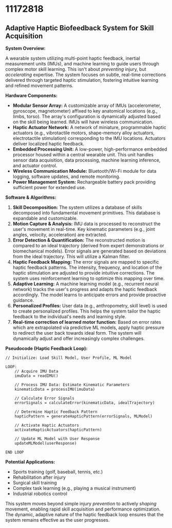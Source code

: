 # 11172818

## Adaptive Haptic Biofeedback System for Skill Acquisition

**System Overview:**

A wearable system utilizing multi-point haptic feedback, inertial measurement units (IMUs), and machine learning to guide users through complex motor skill learning. This isn't about *preventing* injury, but *accelerating* expertise. The system focuses on subtle, real-time corrections delivered through targeted haptic stimulation, fostering intuitive learning and refined movement patterns.

**Hardware Components:**

*   **Modular Sensor Array:** A customizable array of IMUs (accelerometer, gyroscope, magnetometer) affixed to key anatomical locations (e.g., limbs, torso). The array's configuration is dynamically adjusted based on the skill being learned. IMUs will have wireless communication.
*   **Haptic Actuator Network:** A network of miniature, programmable haptic actuators (e.g., vibrotactile motors, shape-memory alloy actuators, electrotactile stimulation) corresponding to the IMU locations. Actuators deliver localized haptic feedback.
*   **Embedded Processing Unit:** A low-power, high-performance embedded processor housed within a central wearable unit. This unit handles sensor data acquisition, data processing, machine learning inference, and actuator control.
*   **Wireless Communication Module:** Bluetooth/Wi-Fi module for data logging, software updates, and remote monitoring.
*   **Power Management System:** Rechargeable battery pack providing sufficient power for extended use.

**Software & Algorithms:**

1.  **Skill Decomposition:** The system utilizes a database of skills decomposed into fundamental movement primitives. This database is expandable and customizable.
2.  **Motion Capture & Analysis:** IMU data is processed to reconstruct the user's movement in real-time. Key kinematic parameters (e.g., joint angles, velocity, acceleration) are extracted.
3.  **Error Detection & Quantification:** The reconstructed motion is compared to an ideal trajectory (derived from expert demonstrations or biomechanical models).  Error signals are generated based on deviations from the ideal trajectory. This will utilize a Kalman filter.
4.  **Haptic Feedback Mapping:** The error signals are mapped to specific haptic feedback patterns.  The intensity, frequency, and location of the haptic stimulation are adjusted to provide intuitive corrections. The system uses reinforcement learning to optimize this mapping over time.
5.  **Adaptive Learning:** A machine learning model (e.g., recurrent neural network) tracks the user's progress and adapts the haptic feedback accordingly.  The model learns to anticipate errors and provide proactive guidance.
6.  **Personalized Profiles:** User data (e.g., anthropometry, skill level) is used to create personalized profiles. This helps the system tailor the haptic feedback to the individual's needs and learning style.
7.  **Real-time correction of learned motor function:** Based on error rates which are extrapolated via predictive ML models, apply haptic pressure to redirect the user back towards ideal form. The system will dynamically adjust and offer increasingly complex challenges.

**Pseudocode (Haptic Feedback Loop):**

```
// Initialize: Load Skill Model, User Profile, ML Model

LOOP:
    // Acquire IMU Data
    imuData = readIMU()

    // Process IMU Data: Estimate Kinematic Parameters
    kinematicData = processIMU(imuData)

    // Calculate Error Signals
    errorSignals = calculateError(kinematicData, idealTrajectory)

    // Determine Haptic Feedback Pattern
    hapticPattern = generateHapticPattern(errorSignals, MLModel)

    // Activate Haptic Actuators
    activateHapticActuators(hapticPattern)

    // Update ML Model with User Response
    updateMLModel(userResponse)

END LOOP
```

**Potential Applications:**

*   Sports training (golf, baseball, tennis, etc.)
*   Rehabilitation after injury
*   Surgical skill training
*   Complex task learning (e.g., playing a musical instrument)
*   Industrial robotics control

This system moves beyond simple injury *prevention* to actively *shaping* movement, enabling rapid skill acquisition and performance optimization. The dynamic, adaptive nature of the haptic feedback loop ensures that the system remains effective as the user progresses.